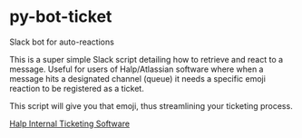 # py-bot-ticket
Slack bot for auto-reactions

This is a super simple Slack script detailing how to retrieve and react to a message.
Useful for users of Halp/Atlassian software where when a message hits a designated channel (queue)
it needs a specific emoji reaction to be registered as a ticket.

This script will give you that emoji, thus streamlining your ticketing process.


[Halp Internal Ticketing Software](https://www.atlassian.com/software/halp?&aceid=&adposition=&adgroup=108188409786&campaign=11077806379&creative=480530384611&device=c&keyword=halp%20ticketing&matchtype=e&network=g&placement=&ds_kids=p57146607687&ds_e=GOOGLE&ds_eid=700000002082004&ds_e1=GOOGLE&gclid=CjwKCAjw2rmWBhB4EiwAiJ0mtU4QFhpG0-KqKRmjSE5DTa1v9-5JDm6Rkz_SqwiQxXlMzU4_DV7J9hoC5fkQAvD_BwE&gclsrc=aw.ds)

